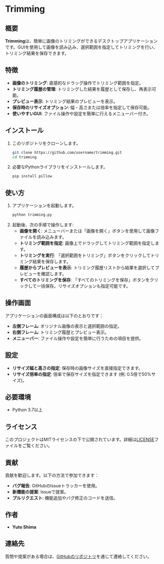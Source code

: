 # Trimming

## 概要
**Trimming**は、簡単に画像のトリミングができるデスクトップアプリケーションです。GUIを使用して画像を読み込み、選択範囲を指定してトリミングを行い、トリミング結果を保存できます。

## 特徴
- **画像のトリミング**: 直感的なドラッグ操作でトリミング範囲を指定。
- **トリミング履歴の管理**: トリミングした結果を履歴として保存し、再表示可能。
- **プレビュー表示**: トリミング結果のプレビューを表示。
- **保存時のリサイズオプション**: 幅・高さまたは倍率を指定して保存可能。
- **使いやすいGUI**: ファイル操作や設定を簡単に行えるメニューバー付き。

## インストール
1. このリポジトリをクローンします。
   ```bash
   git clone https://github.com/username/trimming.git
   cd trimming
   ```
2. 必要なPythonライブラリをインストールします。
   ```bash
   pip install pillow
   ```

## 使い方
1. アプリケーションを起動します。
   ```bash
   python trimming.py
   ```
2. 起動後、次の手順で操作します:
   - **画像を開く**: メニューバーまたは「画像を開く」ボタンを使用して画像ファイルを読み込みます。
   - **トリミング範囲を指定**: 画像上でドラッグしてトリミング範囲を指定します。
   - **トリミングを実行**: 「選択範囲をトリミング」ボタンをクリックしてトリミング結果を保存します。
   - **履歴からプレビューを表示**: トリミング履歴リストから結果を選択してプレビューを確認します。
   - **すべてのトリミングを保存**: 「すべてのトリミングを保存」ボタンをクリックして一括保存。リサイズオプションも指定可能です。

## 操作画面
アプリケーションの画面構成は以下のとおりです：
- **左側フレーム**: オリジナル画像の表示と選択範囲の指定。
- **右側フレーム**: トリミング履歴とプレビュー表示。
- **メニューバー**: ファイル操作や設定を簡単に行うための項目を提供。

## 設定
- **リサイズ幅と高さの指定**: 保存時の画像サイズを直接指定できます。
- **リサイズ倍率の指定**: 倍率で保存サイズを指定できます (例: 0.5倍で50%サイズ)。

## 必要環境
- Python 3.7以上

## ライセンス
このプロジェクトはMITライセンスの下で公開されています。詳細は[LICENSE](LICENSE)ファイルをご覧ください。

## 貢献
貢献を歓迎します。以下の方法で参加できます：
- **バグ報告**: GitHubのIssueトラッカーを使用。
- **新機能の提案**: Issueで提案。
- **プルリクエスト**: 機能追加やバグ修正のコードを送信。

## 作者
- **Yuto Shima**

## 連絡先
質問や提案がある場合は、[GitHubのリポジトリ](https://github.com/yutoshima/trimming)を通じて連絡してください。
